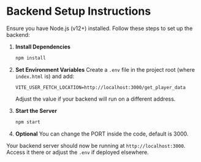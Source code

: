 # Backend Setup Instructions

Ensure you have Node.js (v12+) installed. Follow these steps to set up the backend:

1. **Install Dependencies**
   ```sh
   npm install
   ```

2. **Set Environment Variables**
   Create a `.env` file in the project root (where `index.html` is) and add:
   ```plaintext
   VITE_USER_FETCH_LOCATION=http://localhost:3000/get_player_data
   ```
   Adjust the value if your backend will run on a different address.

3. **Start the Server**
   ```sh
   npm start
   ```

4. **Optional**
   You can change the PORT inside the code, default is 3000.

Your backend server should now be running at `http://localhost:3000`. Access it there or adjust the `.env` if deployed elsewhere.
